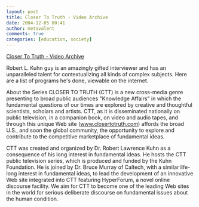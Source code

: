 ```yaml
---
layout: post
title: Closer To Truth - Video Archive
date: 2004-12-05 00:41
author: metavalent
comments: true
categories: [education, society]
---
```

<a href="https://www.closertotruth.com/videoarchive/index.html">Closer To Truth - Video Archive</a>

Robert L. Kuhn guy is an amazingly gifted interviewer and has an unparalleled talent for contextualizing all kinds of complex subjects.  Here are a list of programs he's done, viewable on the internet.

About the Series
CLOSER TO TRUTH (CTT) is a new cross-media genre presenting to broad public audiences "Knowledge Affairs" in which the fundamental questions of our times are explored by creative and thoughtful scientists, scholars and artists.  CTT, as it is disseminated nationally on public television, in a companion book, on video and audio tapes, and through this unique Web site (www.closertotruth.com) affords the broad U.S., and soon the global community, the opportunity to explore and contribute to the competitive marketplace of fundamental ideas.

CTT was created and organized by Dr. Robert Lawrence Kuhn as a consequence of his long interest in fundamental ideas.  He hosts the CTT public television series, which is produced and funded by the Kuhn Foundation. He is joined by Dr. Bruce Murray of Caltech, with a similar life-long interest in fundamental ideas, to lead the development of an innovative Web site integrated into CTT featuring HyperForum, a novel online discourse facility.  We aim for CTT to become one of the leading Web sites in the world for serious deliberate discourse on fundamental issues about the human condition.  

